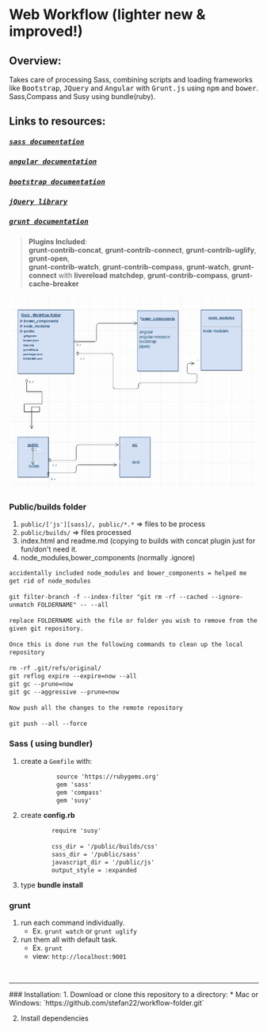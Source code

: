 Web Workflow (lighter new & improved!)
======================================

Overview:
---------

  Takes care of processing Sass, combining scripts and loading frameworks like <kbd>Bootstrap</kbd>, <kbd>JQuery</kbd>
  and <kbd>Angular</kbd> with <kbd>Grunt.js</kbd> using <kbd>npm</kbd> and <kbd>bower</kbd>. Sass,Compass and Susy using bundle(ruby).

  
   
## Links to resources:
  
#####  <kbd>[sass documentation](http://sass-lang.com/)</kbd>
#####  <kbd>[angular documentation](https://angularjs.org/)</kbd>
#####  <kbd>[bootstrap documentation](http://getbootstrap.com/)</kbd>
#####  <kbd>[jQuery library](https://jquery.com/)</kbd>
#####  <kbd>[grunt documentation](http://http://gruntjs.com/)</kbd>

> __Plugins Included__:     
> __grunt-contrib-concat__, __grunt-contrib-connect__, __grunt-contrib-uglify__, __grunt-open__,          
> __grunt-contrib-watch__, __grunt-contrib-compass__, __grunt-watch__, __grunt-connect__ with __livereload__
> __matchdep__, __grunt-contrib-compass__, __grunt-cache-breaker__


![workflow-folder screenshot](/workflow-folder.png?raw=true "workflow-folder")

### Public/builds folder

1. `public/['js'][sass]/, public/*.*`  => files to be process
2. `public/builds/` => files processed
3.  index.html and readme.md (copying to builds with concat plugin just for fun/don't need it.         
4.  node_modules,bower_components (normally .ignore)

```
accidentally included node_modules and bower_components = helped me get rid of node_modules

git filter-branch -f --index-filter "git rm -rf --cached --ignore-unmatch FOLDERNAME" -- --all

replace FOLDERNAME with the file or folder you wish to remove from the given git repository.

Once this is done run the following commands to clean up the local repository

rm -rf .git/refs/original/
git reflog expire --expire=now --all
git gc --prune=now
git gc --aggressive --prune=now

Now push all the changes to the remote repository

git push --all --force
````
  


### Sass ( using bundler)

1. create a `Gemfile` with:

                 source 'https://rubygems.org'                           
                 gem 'sass'
                 gem 'compass'
                 gem 'susy'


2. create __config.rb__    

```
            require 'susy'

            css_dir = '/public/builds/css'
            sass_dir = '/public/sass'
            javascript_dir = '/public/js'
            output_style = :expanded

```
    

3. type __bundle install__    


### grunt

1. run each command individually.              
    *  Ex. `grunt watch` or `grunt uglify`         
2. run them all with default task.             
    *  Ex. `grunt`
    *  view: `http://localhost:9001`

 
<br />
<hr />
### Installation:  
1. Download or clone this repository to a directory:
      * Mac or Windows: `https://github.com/stefan22/workflow-folder.git`
     
2. Install dependencies


